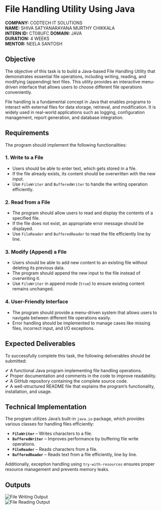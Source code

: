 # File Handling Utility Using Java

**COMPANY:** CODTECH IT SOLUTIONS  
**NAME:** SHIVA SATYANARAYANA MURTHY CHIKKALA  
**INTERN ID:** CT08UFC
**DOMAIN:** JAVA  
**DURATION:** 4 WEEKS  
**MENTOR:** NEELA SANTOSH  

## Objective
The objective of this task is to build a Java-based File Handling Utility that demonstrates essential file operations, including writing, reading, and modifying (appending) text files. This utility provides an interactive menu-driven interface that allows users to choose different file operations conveniently.

File handling is a fundamental concept in Java that enables programs to interact with external files for data storage, retrieval, and modification. It is widely used in real-world applications such as logging, configuration management, report generation, and database integration.

## Requirements
The program should implement the following functionalities:

### 1. Write to a File
- Users should be able to enter text, which gets stored in a file.  
- If the file already exists, its content should be overwritten with the new input.  
- Use `FileWriter` and `BufferedWriter` to handle the writing operation efficiently.  

### 2. Read from a File
- The program should allow users to read and display the contents of a specified file.  
- If the file does not exist, an appropriate error message should be displayed.  
- Use `FileReader` and `BufferedReader` to read the file efficiently line by line.  

### 3. Modify (Append) a File
- Users should be able to add new content to an existing file without deleting its previous data.  
- The program should append the new input to the file instead of overwriting it.  
- Use `FileWriter` in append mode (`true`) to ensure existing content remains unchanged.  

### 4. User-Friendly Interface
- The program should provide a menu-driven system that allows users to navigate between different file operations easily.  
- Error handling should be implemented to manage cases like missing files, incorrect input, and I/O exceptions.  

## Expected Deliverables
To successfully complete this task, the following deliverables should be submitted:

✔ A functional Java program implementing file handling operations.  
✔ Proper documentation and comments in the code to improve readability.  
✔ A GitHub repository containing the complete source code.  
✔ A well-structured README file that explains the program’s functionality, installation, and usage.  

## Technical Implementation
The program utilizes Java’s built-in `java.io` package, which provides various classes for handling files efficiently:

- **`FileWriter`** – Writes characters to a file.  
- **`BufferedWriter`** – Improves performance by buffering file write operations.  
- **`FileReader`** – Reads characters from a file.  
- **`BufferedReader`** – Reads text from a file efficiently, line by line.  

Additionally, exception handling using `try-with-resources` ensures proper resource management and prevents memory leaks.

## Outputs
![File Writing Output](https://github.com/user-attachments/assets/23474fb2-0edd-4242-8cdc-dbfba48a022d)  
![File Reading Output](https://github.com/user-attachments/assets/9249d0c8-f223-4d26-964e-6438ba8d6161)

